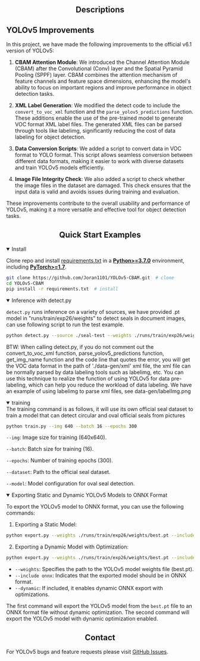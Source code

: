 ## <div align="center">Descriptions</div>

## YOLOv5 Improvements

In this project, we have made the following improvements to the official v6.1 version of YOLOv5:

1. **CBAM Attention Module**: We introduced the Channel Attention Module (CBAM) after the Convolutional (Conv) layer and the Spatial Pyramid Pooling (SPPF) layer. CBAM combines the attention mechanism of feature channels and feature space dimensions, enhancing the model's ability to focus on important regions and improve performance in object detection tasks.

2. **XML Label Generation**: We modified the detect code to include the `convert_to_voc_xml` function and the `parse_yolov5_predictions` function. These additions enable the use of the pre-trained model to generate VOC format XML label files. The generated XML files can be parsed through tools like labelimg, significantly reducing the cost of data labeling for object detection.

3. **Data Conversion Scripts**: We added a script to convert data in VOC format to YOLO format. This script allows seamless conversion between different data formats, making it easier to work with diverse datasets and train YOLOv5 models efficiently.

4. **Image File Integrity Check**: We also added a script to check whether the image files in the dataset are damaged. This check ensures that the input data is valid and avoids issues during training and evaluation.

These improvements contribute to the overall usability and performance of YOLOv5, making it a more versatile and effective tool for object detection tasks.
## <div align="center">Quick Start Examples</div>

<details open>
<summary>Install</summary>

Clone repo and install [requirements.txt](https://github.com/ultralytics/yolov5/blob/master/requirements.txt) in a
[**Python>=3.7.0**](https://www.python.org/) environment, including
[**PyTorch>=1.7**](https://pytorch.org/get-started/locally/).

```bash
git clone https://github.com/Joran1101/YOLOv5-CBAM.git  # clone
cd YOLOv5-CBAM
pip install -r requirements.txt  # install
```
</details>

<details open>
<summary>Inference with detect.py</summary>

`detect.py` runs inference on a variety of sources, we have provided .pt model in "runs/train/exp26/weights" to detect seals in document images, can use following script to run the test example.
```bash
python detect.py --source ./seal-test --weights ./runs/train/exp26/weights/best.pt
```
BTW: When calling detect.py, if you do not comment out the convert_to_voc_xml function, parse_yolov5_predictions function, get_img_name function and the code line that quotes the error, you will get the VOC data format in the path of './data-gen/xml' xml file, the xml file can be normally parsed by data labeling tools such as labelimg, etc. You can use this technique to realize the function of using YOLOv5 for data pre-labeling, which can help you reduce the workload of data labeling.
     We have an example of using labelimg to parse xml files, see data-gen/labelImg.png

</details>

<details open>
<summary>training</summary>
The training command is as follows, it will use its own official seal dataset to train a model that can detect circular and oval official seals from pictures

```bash
python train.py --img 640 --batch 16 --epochs 300
```

`--img`: Image size for training (640x640).

`--batch`: Batch size for training (16).

`--epochs`: Number of training epochs (300).

`--dataset`: Path to the official seal dataset.

`--model`: Model configuration for oval seal detection.

<details open>

<summary>Exporting Static and Dynamic YOLOv5 Models to ONNX Format</summary>

To export the YOLOv5 model to ONNX format, you can use the following commands:

1. Exporting a Static Model:
```bash
python export.py --weights ./runs/train/exp26/weights/best.pt --include onnx
```

2. Exporting a Dynamic Model with Optimization:
```bash
python export.py --weights ./runs/train/exp26/weights/best.pt --include onnx --dynamic
```

- `--weights`: Specifies the path to the YOLOv5 model weights file (best.pt).
- `--include onnx`: Indicates that the exported model should be in ONNX format.
- `--dynamic`: If included, it enables dynamic ONNX export with optimizations.

The first command will export the YOLOv5 model from the `best.pt` file to an ONNX format file without dynamic optimization. The second command will export the YOLOv5 model with dynamic optimization enabled.
</details>

## <div align="center">Contact</div>

For YOLOv5 bugs and feature requests please visit [GitHub Issues](https://github.com/Joran1101/YOLOv5-CBAM/issues). 



